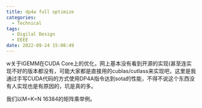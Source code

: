 ```yaml
---
title: dp4a full optimize
categories:
  - Technical
tags:
  - Digilal Design
  - EEEE
date: 2022-09-24 15:08:49
---
```


w关于IGEMM在CUDA Core上的优化，网上基本没有看到开源的实现(甚至连实现不好的版本都没有，可能大家都是直接用的cublas/cutlass来实现吧，这里是我通过手写CUDA代码的方式使用DP4A指令达到sota的性能，不得不说这个东西没有人实现也是有原因的，坑是真的多。

我们以M=K=N 16384的矩阵乘举例。

<!-- more -->
